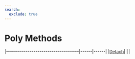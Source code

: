 ```yaml
---
search:
  exclude: true
---
```


<h1 class="heading"><span class="name">Poly Methods</span></h1>

|-------------------------------------|------|------|
|[Detach](../methodorevents/detach.md)|&nbsp;|&nbsp;|
